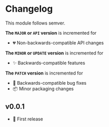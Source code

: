 # Changelog

This module follows semver. 

**The `MAJOR` or `API` version** is incremented for

* 💔 Non-backwards-compatible API changes

**The `MINOR` or `UPDATE` version** is incremented for

* ✨ Backwards-compatible features

**The `PATCH` version** is incremented for

* 🐞 Backwards-compatible bug fixes
* 📦 Minor packaging changes

## v0.0.1

* 🎉 First release
